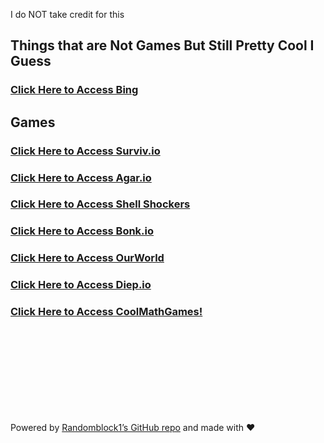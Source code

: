 I do NOT take credit for this

## Things that are Not Games But Still Pretty Cool I Guess
### [Click Here to Access Bing](https://randomblock1.github.io/unblock-survivio/bing.html "Note: you can’t click links")

## Games
### [Click Here to Access Surviv.io](https://randomblock1.github.io/unblock-survivio/survivio.html "Surviv.io Unblocked!")
### [Click Here to Access Agar.io](https://randomblock1.github.io/unblock-survivio/agar.html "Agar.io Unblocked!")
### [Click Here to Access Shell Shockers](https://randomblock1.github.io/unblock-survivio/shellshockers.html "Shell Shockers Unblocked!")
### [Click Here to Access Bonk.io](https://randomblock1.github.io/unblock-survivio/bonk.html "Bonk.io Unblocked!")
### [Click Here to Access OurWorld](https://randomblock1.github.io/unblock-survivio/ourworld.html "OurWorld Unblocked!")
### [Click Here to Access Diep.io](https://randomblock1.github.io/unblock-survivio/diep.html "Diep.io Unblocked!")
### [Click Here to Access CoolMathGames!](https://randomblock1.github.io/unblock-survivio/coolmathgames.html "ah, the good old days")
<br><br><br><br><br><br><br><br>

Powered by [Randomblock1’s GitHub repo](https://github.com/Randomblock1/unblock-survivio "GitHub: where all the cool kids hang out") and made with ❤️
